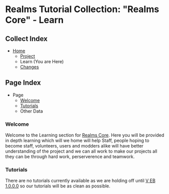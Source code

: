 [Page]:link

[Page Home]:link
[Page Project Home]:link
[Page Changes Home]:link

[Page Ver EB1]:link

[Sec Welcome]:link
[Sec Tuts]:link

# Realms Tutorial Collection: "Realms Core" - Learn

## Collect Index

- [Home][Page Home]
	- [Project][Page Project Home]
	- Learn (You are Here)
	- [Changes][Page Changes Home]

## Page Index

- Page
	- [Welcome][Sec Welcome]
	- [Tutorials][Sec Tuts]
	- Other Data

### Welcome

Welcome to the Learning section for [Realms Core][Page Home]. Here you will be provided in depth learning which will we home will help Staff, people hoping to become staff, volunteers, users and modders alike will have better understanding of the project and we can all work to make our projects all they can be through hard work, perserverence and teamwork.

### Tutorials

There are no tutorials currently available as we are holding off until [V EB 1.0.0.0][Page Ver EB1] so our tutorials will be as clean as possible.
